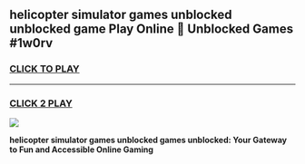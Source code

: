 
## helicopter simulator games unblocked unblocked game Play Online 👋 Unblocked Games #1w0rv
<h3>
<a href="https://premium.freeplayer.one?title=helicopter_simulator_games_unblocked&ref=21F">CLICK TO PLAY</a></h3>
<hr>

<h3>
<a href="https://premium.freeplayer.one?title=helicopter_simulator_games_unblocked&ref=21F">CLICK 2 PLAY</a>
  
</h3>

<a href="https://premium.freeplayer.one?title=helicopter_simulator_games_unblocked&ref=21F/"><img src="https://clearcache.store/games.png"></a>


**helicopter simulator games unblocked games unblocked: Your Gateway to Fun and Accessible Online Gaming**
